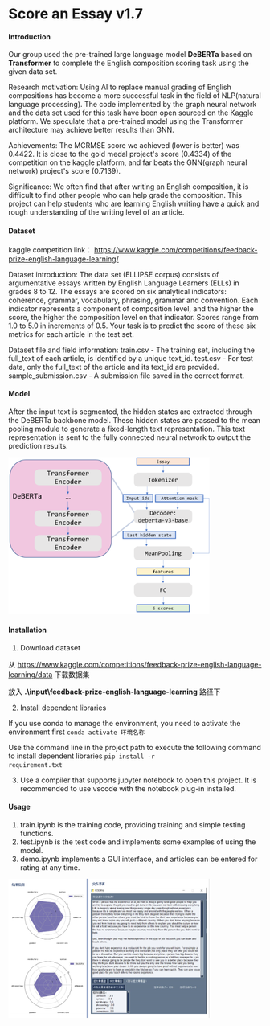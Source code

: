 # Score an Essay v1.7

#### Introduction

Our group used the pre-trained large language model **DeBERTa** based on **Transformer** to complete the English composition scoring task using the given data set.

Research motivation:
Using AI to replace manual grading of English compositions has become a more successful task in the field of NLP(natural language processing). The code implemented by the graph neural network and the data set used for this task have been open sourced on the Kaggle platform. We speculate that a pre-trained model using the Transformer architecture may achieve better results than GNN.

Achievements:
The MCRMSE score we achieved (lower is better) was 0.4422. It is close to the gold medal project's score (0.4334) of the competition on the kaggle platform, and far beats the GNN(graph neural network) project's score (0.7139).

Significance:
We often find that after writing an English composition, it is difficult to find other people who can help grade the composition. This project can help students who are learning English writing have a quick and rough understanding of the writing level of an article.

#### Dataset

kaggle competition link：
https://www.kaggle.com/competitions/feedback-prize-english-language-learning/

Dataset introduction:
The data set (ELLIPSE corpus) consists of argumentative essays written by English Language Learners (ELLs) in grades 8 to 12. The essays are scored on six analytical indicators: coherence, grammar, vocabulary, phrasing, grammar and convention.
Each indicator represents a component of composition level, and the higher the score, the higher the composition level on that indicator. Scores range from 1.0 to 5.0 in increments of 0.5. Your task is to predict the score of these six metrics for each article in the test set.

Dataset file and field information:
train.csv - The training set, including the full_text of each article, is identified by a unique text_id.
test.csv - For test data, only the full_text of the article and its text_id are provided.
sample_submission.csv - A submission file saved in the correct format.

#### Model

After the input text is segmented, the hidden states are extracted through the DeBERTa backbone model. These hidden states are passed to the mean pooling module to generate a fixed-length text representation. This text representation is sent to the fully connected neural network to output the prediction results.

<img src="./model.png" title="模型结构图" width=400 >

#### Installation

1.  Download dataset

从 <a href="https://www.kaggle.com/competitions/feedback-prize-english-language-learning/data">https://www.kaggle.com/competitions/feedback-prize-english-language-learning/data</a> 下载数据集

放入 <strong>.\input\feedback-prize-english-language-learning</strong> 路径下

2.  Install dependent libraries

If you use conda to manage the environment, you need to activate the environment first
<code>conda activate 环境名称</code>

Use the command line in the project path to execute the following command to install dependent libraries
<code>pip install -r requirement.txt</code>

3.  Use a compiler that supports jupyter notebook to open this project. It is recommended to use vscode with the notebook plug-in installed.

#### Usage

1. train.ipynb is the training code, providing training and simple testing functions.
2. test.ipynb is the test code and implements some examples of using the model.
3. demo.ipynb implements a GUI interface, and articles can be entered for rating at any time.

<img src="./gui.png" title="GUI输出效果图" width=400 >
